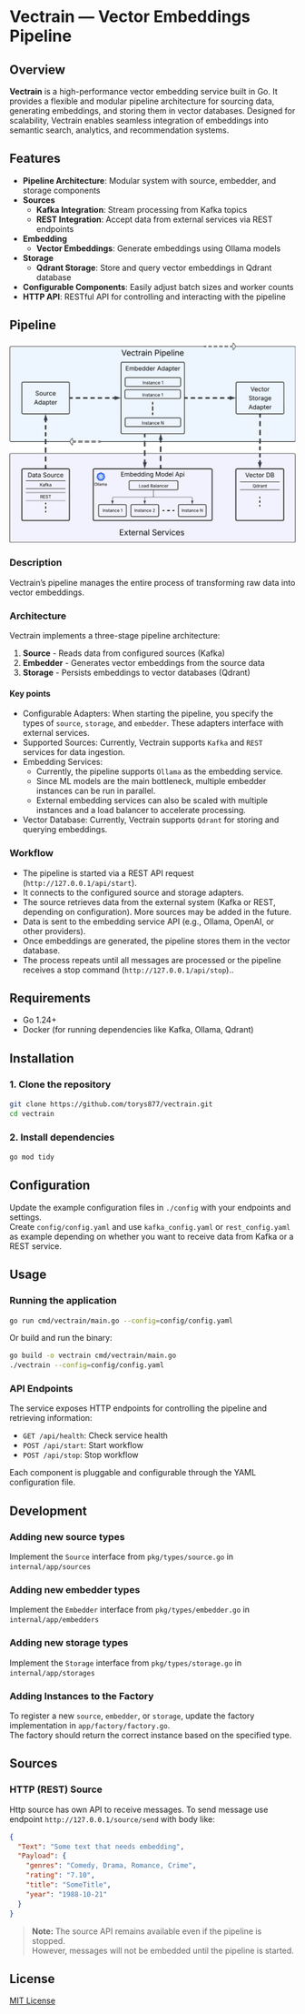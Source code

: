 # Vectrain — Vector Embeddings Pipeline

## Overview

**Vectrain** is a high-performance vector embedding service built in Go. It provides a flexible and modular pipeline architecture for sourcing data, generating embeddings, and storing them in vector databases. Designed for scalability, Vectrain enables seamless integration of embeddings into semantic search, analytics, and recommendation systems.

## Features

- **Pipeline Architecture**: Modular system with source, embedder, and storage components
- **Sources**
  - **Kafka Integration**: Stream processing from Kafka topics
  - **REST Integration**: Accept data from external services via REST endpoints
- **Embedding**
  - **Vector Embeddings**: Generate embeddings using Ollama models
- **Storage**
  - **Qdrant Storage**: Store and query vector embeddings in Qdrant database
- **Configurable Components**: Easily adjust batch sizes and worker counts
- **HTTP API**: RESTful API for controlling and interacting with the pipeline

## Pipeline

![Alt text](./docs/vectrain_pipeline.png)

### Description

Vectrain’s pipeline manages the entire process of transforming raw data into vector embeddings.

### Architecture

Vectrain implements a three-stage pipeline architecture:

1. **Source** - Reads data from configured sources (Kafka)
2. **Embedder** - Generates vector embeddings from the source data
3. **Storage** - Persists embeddings to vector databases (Qdrant)

#### Key points

- Configurable Adapters: When starting the pipeline, you specify the types of `source`, `storage`, and `embedder`. These adapters interface with external services.
- Supported Sources: Currently, Vectrain supports `Kafka` and `REST` services for data ingestion.
- Embedding Services:
  - Currently, the pipeline supports `Ollama` as the embedding service.
  - Since ML models are the main bottleneck, multiple embedder instances can be run in parallel.
  - External embedding services can also be scaled with multiple instances and a load balancer to accelerate processing.
- Vector Database: Currently, Vectrain supports `Qdrant` for storing and querying embeddings.

### Workflow

- The pipeline is started via a REST API request (`http://127.0.0.1/api/start`).
- It connects to the configured source and storage adapters.
- The source retrieves data from the external system (Kafka or REST, depending on configuration). More sources may be added in the future.
- Data is sent to the embedding service API (e.g., Ollama, OpenAI, or other providers).
- Once embeddings are generated, the pipeline stores them in the vector database.
- The process repeats until all messages are processed or the pipeline receives a stop command (`http://127.0.0.1/api/stop`)..


## Requirements

- Go 1.24+
- Docker (for running dependencies like Kafka, Ollama, Qdrant)

## Installation

### 1. Clone the repository

```bash
git clone https://github.com/torys877/vectrain.git
cd vectrain
```

### 2. Install dependencies

```bash
go mod tidy
```

## Configuration

Update the example configuration files in `./config` with your endpoints and settings.  
Create `config/config.yaml` and use `kafka_config.yaml` or `rest_config.yaml` as example depending on whether you want to receive data from Kafka or a REST service.

## Usage

### Running the application

```bash
go run cmd/vectrain/main.go --config=config/config.yaml
```

Or build and run the binary:

```bash
go build -o vectrain cmd/vectrain/main.go
./vectrain --config=config/config.yaml
```

### API Endpoints

The service exposes HTTP endpoints for controlling the pipeline and retrieving information:

- `GET /api/health`: Check service health
- `POST /api/start`: Start workflow
- `POST /api/stop`: Stop workflow

Each component is pluggable and configurable through the YAML configuration file.

## Development

### Adding new source types

Implement the `Source` interface from `pkg/types/source.go` in `internal/app/sources`

### Adding new embedder types

Implement the `Embedder` interface from `pkg/types/embedder.go` in `internal/app/embedders`

### Adding new storage types

Implement the `Storage` interface from `pkg/types/storage.go` in `internal/app/storages`

### Adding Instances to the Factory

To register a new `source`, `embedder`, or `storage`, update the factory implementation in `app/factory/factory.go`.  
The factory should return the correct instance based on the specified type.

## Sources

### HTTP (REST) Source

Http source has own API to receive messages. 
To send message use endpoint `http://127.0.0.1/source/send` with body like:

```json
{
  "Text": "Some text that needs embedding",
  "Payload": {
    "genres": "Comedy, Drama, Romance, Crime",
    "rating": "7.10",
    "title": "SomeTitle",
    "year": "1988-10-21"
  }
}
```

> **Note:** The source API remains available even if the pipeline is stopped.  
> However, messages will not be embedded until the pipeline is started.

## License

[MIT License](LICENSE)
